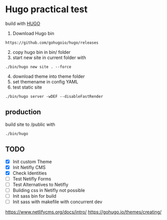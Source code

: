 # Hugo practical test
build with [HUGO](https://gohugo.io/)


1. Download Hugo bin
```
https://github.com/gohugoio/hugo/releases
```
2. copy hugo bin in bin/ folder
3. start new site in current folder with 
```
./bin/hugo new site . --force
```
4. download theme into theme folder
5. set themename in config YAML
6. test static site
```
./bin/hugo server -wDEF --disableFastRender
```

## production
build site to /public with
```
./bin/hugo 
```

## TODO

- [x] Init custom Theme
- [x] Init Netifly CMS
- [x] Check Identities
- [ ] Test Netifly Forms
- [ ] Test Alternatives to Netifly
- [ ] Building css in Netifly not possible
- [ ] Init sass bin for build
- [ ] Init sass with makefile with concurrent dev

https://www.netlifycms.org/docs/intro/
https://gohugo.io/themes/creating/
